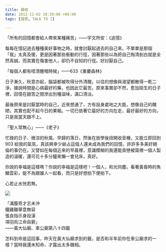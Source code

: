 ```yaml
---
title: 醜相
date: 2012-11-02 18:39:00 +08:00
tags: [隨想, TALK TO I]

---
```


「所有的回憶都會給人帶來某種痛苦」——宇文所安：《追憶》  
  
每每在憶記過去種種美好事物之時，就會討厭起過去的自己來。不單單是那個「我」太真及傻，更是因著那些衝動的行徑，因著那些以為把自己掏清剖白就是全然真誠，而其實在傷害他人，卻仍不自知的行徑。好討厭自己。  
  
「每個人都有唔清醒嘅時候」——633《重慶森林》  
  
日子漸久，秋意亦起，腦袋都被吹得分外清醒。以往的想像與渴望都散得一乾二淨，據說時間是心病最好的藥，也因此它最苦。原來事實卻不然，愈加陌生的日子裡，回憶在甜苦之間滲出別種滋味，滿口清淡。  
  
最後原來是討厭當時的自己，近來想通了，方有設身處地之大能，想像自己的醜陋，其實也配不起今日的果報。一切已依著它最好的方向在走，最好最好的方向，只是我當天跟不上。  
  
「聖人常無心」——《老子》  
  
忙碌的日子、微涼的秋風、早歸的落日，然後在放學後扭開收音機，又能立即回到 903 給我的氣氛，真該興幸少爺占這個人還未成為我們的回憶，許許多多美好絕倫的事仍在。又譬如在每個近來的早晨裡，意識模糊的我還能貪戀被窩裡一個人製造的溫暖，還可花十多分鐘來懶一會兒床，真好。  
  
你說的幸福是這樣嗎？你說的幸福是這樣吧！一個人，和光同塵。看著黃昏時的魚鱗雲彩，能不為跟誰人一起看，而只是好想拍下便拍下。  
  
心若止水恍若無。  
  
  
[![](//2.bp.blogspot.com/-9g-WZgZOYEM/UJOg9gl0TII/AAAAAAAABJE/_b50qdh8_1M/s400/2012-11-01+17.28.31.jpg)](//2.bp.blogspot.com/-9g-WZgZOYEM/UJOg9gl0TII/AAAAAAAABJE/%5Fb50qdh8%5F1M/s1600/2012-11-01+17.28.31.jpg)
  
  
「滿腹奇才志未沖  
 鐵雞難舉意無容  
 張良指示身投漢  
 項羽烏江命自窮」  
 ——黃大仙廟、車公廟第八十四籤  
  
怎料到命是這回事，昨天在黃大仙廟求到的籤，是否和半年前你在車公廟求的一樣？當時我還未知命，才露出太多醜相。
